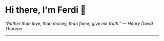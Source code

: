<h1>Hi there, I'm Ferdi 👋</h1>

<p><em>
  "Rather than love, than money, than fame, give me truth." — Henry David Thoreau
</em></p>

---
